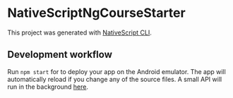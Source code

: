 # NativeScriptNgCourseStarter

This project was generated with [NativeScript CLI](https://github.com/NativeScript/nativescript-cli).

## Development workflow

Run `npm start` for to deploy your app on the Android emulator. The app will automatically reload if you change any of the source files. A small API will run in the background [here]("http://localhost:3000").


